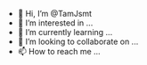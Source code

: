 - 👋 Hi, I’m @TamJsmt
- 👀 I’m interested in ...
- 🌱 I’m currently learning ...
- 💞️ I’m looking to collaborate on ...
- 📫 How to reach me ...

<!---
TamJsmt/TamJsmt is a ✨ special ✨ repository because its `README.md` (this file) appears on your GitHub profile.
You can click the Preview link to take a look at your changes.
--->

